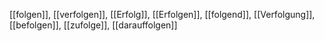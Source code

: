 [[folgen]], [[verfolgen]], [[Erfolg]], [[Erfolgen]], [[folgend]], [[Verfolgung]], [[befolgen]], [[zufolge]], [[darauffolgen]]